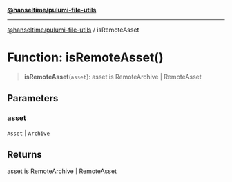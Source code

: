 [**@hanseltime/pulumi-file-utils**](../README.md)

***

[@hanseltime/pulumi-file-utils](../README.md) / isRemoteAsset

# Function: isRemoteAsset()

> **isRemoteAsset**(`asset`): asset is RemoteArchive \| RemoteAsset

## Parameters

### asset

`Asset` | `Archive`

## Returns

asset is RemoteArchive \| RemoteAsset
